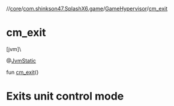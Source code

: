 //[core](../../../index.md)/[com.shinkson47.SplashX6.game](../index.md)/[GameHypervisor](index.md)/[cm_exit](cm_exit.md)

# cm_exit

[jvm]\

@[JvmStatic](https://kotlinlang.org/api/latest/jvm/stdlib/kotlin.jvm/-jvm-static/index.html)

fun [cm_exit](cm_exit.md)()

# Exits unit control mode
